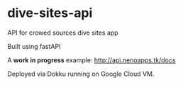# dive-sites-api
API for crowed sources dive sites app

Built using fastAPI

A **work in progress** example: http://api.nenoapps.tk/docs

Deployed via Dokku running on Google Cloud VM.


